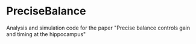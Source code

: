 # PreciseBalance
Analysis and simulation code for the paper "Precise balance controls gain and timing at the hippocampus"
